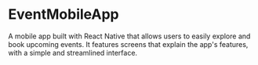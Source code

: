 # EventMobileApp
A mobile app built with React Native that allows users to easily explore and book upcoming events. It features screens that explain the app's features, with a simple and streamlined interface.
